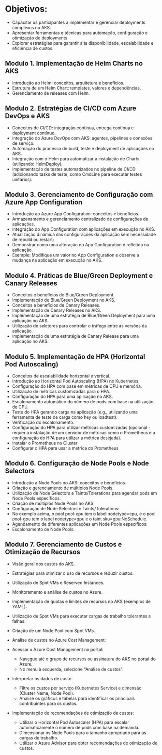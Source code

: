 # Objetivos:

-	Capacitar os participantes a implementar e gerenciar deployments complexos no AKS.
-	Apresentar ferramentas e técnicas para automação, configuração e otimização de deployments.
-	Explorar estratégias para garantir alta disponibilidade, escalabilidade e eficiência de custos.


## Modulo 1.	Implementação de Helm Charts no AKS

 -	Introdução ao Helm: conceitos, arquitetura e benefícios.
 -	Estrutura de um Helm Chart: templates, valores e dependências.
 -	Gerenciamento de releases com Helm.

## Modulo 2.	Estratégias de CI/CD com Azure DevOps e AKS

 - Conceitos de CI/CD: integração contínua, entrega contínua e deployment contínuo.
 - Integração do Azure DevOps com AKS: agentes, pipelines e conexões de serviço.
 - Automação do processo de build, teste e deployment de aplicações no AKS.
 - Integração com o Helm para automatizar a instalação de Charts (utilizando: HelmDeploy).
 - Implementação de testes automatizados no pipeline de CI/CD (adicionando tasks de teste, como CmdLine para executar testes unitários).

## Modulo 3.	Gerenciamento de Configuração com Azure App Configuration

 -	Introdução ao Azure App Configuration: conceitos e benefícios.
 -	Armazenamento e gerenciamento centralizado de configurações de aplicações.
 -	Integração do App Configuration com aplicações em execução no AKS.
 -	Atualização dinâmica das configurações da aplicação sem necessidade de rebuild ou restart:
 -	Demonstrar como uma alteração no App Configuration é refletida na aplicação.
 -	Exemplo: Modifique um valor no App Configuration e observe a mudança na aplicação em execução no AKS.

## Modulo 4.	Práticas de Blue/Green Deployment e Canary Releases

 -	Conceitos e benefícios do Blue/Green Deployment.
 -	Implementação de Blue/Green Deployment no AKS.
 -	Conceitos e benefícios de Canary Releases.
 -	Implementação de Canary Releases no AKS.
 -	Implementação de uma estratégia de Blue/Green Deployment para uma aplicação no AKS.
 -	Utilização de seletores para controlar o tráfego entre as versões da aplicação.
 -	Implementação de uma estratégia de Canary Release para uma aplicação no AKS.

## Modulo 5.	Implementação de HPA (Horizontal Pod Autoscaling)
 -	Conceitos de escalabilidade horizontal e vertical.
 -	Introdução ao Horizontal Pod Autoscaling (HPA) no Kubernetes.
 -	Configuração do HPA com base em métricas de CPU e memória.
 -	Utilização de métricas customizadas para o HPA.
 -	Configuração do HPA para uma aplicação no AKS.
 -	Escalonamento automático do número de pods com base na utilização de CPU.
 -	Teste do HPA gerando carga na aplicação (e.g., utilizando uma ferramenta de teste de carga como hey ou loadtest).
 -	Verificação do escalonamento.
 -	Configuração do HPA para utilizar métricas customizadas (opcional -
    requer a instalação de um servidor de métricas como o Prometheus e a configuração do HPA para utilizar a métrica desejada).
 -	Instalar o Prometheus no Cluster
 -	Configurar o HPA para usar a métrica do Prometheus

## Modulo 6.	Configuração de Node Pools e Node Selectors
 -	Introdução a Node Pools no AKS: conceitos e benefícios.
 -	Criação e gerenciamento de múltiplos Node Pools.
 -	Utilização de Node Selectors e Taints/Tolerations para agendar pods em Node Pools específicos.
 -	Criação de múltiplos Node Pools no AKS
 -	Configuração de Node Selectors e Taints/Tolerations:
 -	No exemplo acima, o pool pool-cpu tem o label nodetype=cpu, e o pool pool-gpu tem o label nodetype=gpu e o taint sku=gpu:NoSchedule.
 -	Agendamento de diferentes aplicações em Node Pools específicos:
 -	Escalonamento de Node Pools:

## Modulo 7.	Gerenciamento de Custos e Otimização de Recursos
 -	Visão geral dos custos do AKS.
 -	Estratégias para otimizar o uso de recursos e reduzir custos.
 -	Utilização de Spot VMs e Reserved Instances.
 -	Monitoramento e análise de custos no Azure.
 -	Implementação de quotas e limites de recursos no AKS (exemplos de YAML):
 -	Utilização de Spot VMs para executar cargas de trabalho tolerantes a falhas:
 -	Criação de um Node Pool com Spot VMs.

 -	Análise de custos no Azure Cost Management:
 -	Acessar o Azure Cost Management no portal:
    -	Navegue até o grupo de recursos ou assinatura do AKS no portal do Azure.
    -	No menu à esquerda, selecione "Análise de custos".
 -	Interpretar os dados de custo:
    -	Filtre os custos por serviço (Kubernetes Service) e dimensão (Cluster Name, Node Pool).
    -	Analise os gráficos e tabelas para identificar os principais contribuintes para os custos.
 -	Implementação de recomendações de otimização de custos:
    -	Utilizar o Horizontal Pod Autoscaler (HPA) para escalar automaticamente o número de pods com base na demanda.
    -	Dimensionar os Node Pools para o tamanho apropriado para as cargas de trabalho.
    -	Utilizar o Azure Advisor para obter recomendações de otimização de custos.










